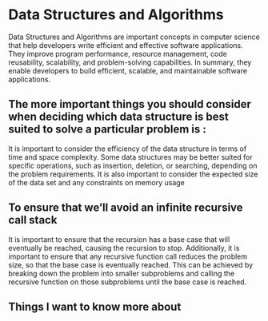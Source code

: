 # Data Structures and Algorithms
Data Structures and Algorithms are important concepts in computer science that help developers write efficient and effective software applications. They improve program performance, resource management, code reusability, scalability, and problem-solving capabilities. In summary, they enable developers to build efficient, scalable, and maintainable software applications.

## The more important things you should consider when deciding which data structure is best suited to solve a particular problem is :

 It is important to consider the efficiency of the data structure in terms of time and space complexity. Some data structures may be better suited for specific operations, such as insertion, deletion, or searching, depending on the problem requirements. It is also important to consider the expected size of the data set and any constraints on memory usage

## To ensure that we’ll avoid an infinite recursive call stack

It is important to ensure that the recursion has a base case that will eventually be reached, causing the recursion to stop.
Additionally, it is important to ensure that any recursive function call reduces the problem size, so that the base case is eventually reached. This can be achieved by breaking down the problem into smaller subproblems and calling the recursive function on those subproblems until the base case is reached.

## Things I want to know more about